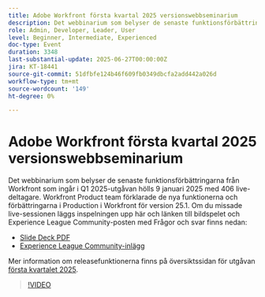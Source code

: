 ```yaml
---
title: Adobe Workfront första kvartal 2025 versionswebbseminarium
description: Det webbinarium som belyser de senaste funktionsförbättringarna från Workfront som ingår i Q1 2025-utgåvan hölls 9 januari 2025 med 406 live-deltagare. Workfront Product team förklarade de nya funktionerna och förbättringarna i Production i Workfront för version 25.1.
role: Admin, Developer, Leader, User
level: Beginner, Intermediate, Experienced
doc-type: Event
duration: 3348
last-substantial-update: 2025-06-27T00:00:00Z
jira: KT-18441
source-git-commit: 51dfbfe124b46f609fb0349dbcfa2add442a026d
workflow-type: tm+mt
source-wordcount: '149'
ht-degree: 0%

---
```



# Adobe Workfront första kvartal 2025 versionswebbseminarium

Det webbinarium som belyser de senaste funktionsförbättringarna från Workfront som ingår i Q1 2025-utgåvan hölls 9 januari 2025 med 406 live-deltagare. Workfront Product team förklarade de nya funktionerna och förbättringarna i Production i Workfront för version 25.1. Om du missade live-sessionen läggs inspelningen upp här och länken till bildspelet och Experience League Community-posten med Frågor och svar finns nedan:

* [Slide Deck PDF](https://cdn.experience.workfront.com/Training/Guides/Customer+Success+at+Scale/010925+-+25.1+First+Quarter+2025+Release+Webinar.pdf)
* [Experience League Community-inlägg](https://experienceleaguecommunities.adobe.com/t5/workfront-discussions/event-follow-up-adobe-workfront-first-quarter-2025-release/td-p/729761)

Mer information om releasefunktionerna finns på översiktssidan för utgåvan [första kvartalet 2025](https://experienceleague.adobe.com/sv/docs/workfront/using/product-announcements/product-releases/release-25-q1/25-q1-release-overview#report-and-dashboard-enhancements).

>[!VIDEO](https://video.tv.adobe.com/v/3464380/?learn=on&enablevpops)
